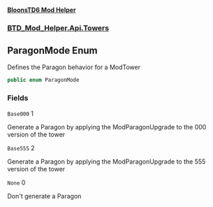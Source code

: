 #### [BloonsTD6 Mod Helper](README.md 'README')
### [BTD_Mod_Helper.Api.Towers](README.md#BTD_Mod_Helper.Api.Towers 'BTD_Mod_Helper.Api.Towers')

## ParagonMode Enum

Defines the Paragon behavior for a ModTower

```csharp
public enum ParagonMode
```
### Fields

<a name='BTD_Mod_Helper.Api.Towers.ParagonMode.Base000'></a>

`Base000` 1

Generate a Paragon by applying the ModParagonUpgrade to the 000 version of the tower

<a name='BTD_Mod_Helper.Api.Towers.ParagonMode.Base555'></a>

`Base555` 2

Generate a Paragon by applying the ModParagonUpgrade to the 555 version of the tower

<a name='BTD_Mod_Helper.Api.Towers.ParagonMode.None'></a>

`None` 0

Don't generate a Paragon